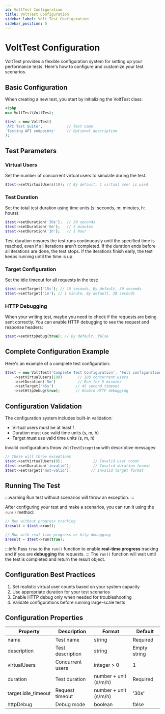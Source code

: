 ```yaml
---
id: VoltTest Configuration
title: VoltTest Configuration
sidebar_label: Volt Test Configuration
sidebar_position: 5
---
```


# VoltTest Configuration

VoltTest provides a flexible configuration system for setting up your performance tests. Here's how to configure and customize your test scenarios.

## Basic Configuration

When creating a new test, you start by initializing the VoltTest class:
    
```php
<?php
use VoltTest\VoltTest;

$test = new VoltTest(
'API Test Suite',           // Test name
'Testing API endpoints'     // Optional description
);
```

## Test Parameters

### Virtual Users
Set the number of concurrent virtual users to simulate during the test.

```php
$test->setVirtualUsers(10); // By default, 1 virtual user is used 
```

### Test Duration
Set the total test duration using time units (s: seconds, m: minutes, h: hours):
    
```php
$test->setDuration('30s');  // 30 seconds
$test->setDuration('5m');   // 5 minutes
$test->setDuration('1h');   // 1 hour
```
Test duration ensures the test runs continuously until the specified time is reached, even if all iterations aren't completed. If the duration ends before all iterations are done, the test stops. If the iterations finish early, the test keeps running until the time is up.
### Target Configuration
Set the idle timeout for all requests in the test:

```php
$test->setTarget('15s'); // 15 seconds, By default, 30 seconds
$test->setTarget('1m'); // 1 minute, By default, 30 seconds
```

### HTTP Debugging
When your writing test, maybe you need to check if the requests are being sent correctly. You can enable HTTP debugging to see the request and response headers:

```php
$test->setHttpDebug(true); // By default, false
```

## Complete Configuration Example
Here's an example of a complete test configuration:

```php
$test = new VoltTest('Complete Test Configuration', 'Full configuration Example');
    ->setVirtualUsers(100)       // 100 concurrent users
    ->setDuration('5m')          // Run for 5 minutes
    ->setTarget('45s')          // 45 second timeout
    ->setHttpDebug(true);       // Enable HTTP debugging
```

## Configuration Validation
The configuration system includes built-in validation:
- Virtual users must be at least 1
- Duration must use valid time units (s, m, h)
- Target must use valid time units (s, m, h)

Invalid configurations throw `VoltTestException` with descriptive messages:

```php
// These will throw exceptions
$test->setVirtualUsers(0);              // Invalid user count
$test->setDuration('invalid');          // Invalid duration format
$test->setTarget('not-valid');         // Invalid target format
```

## Running The Test

:::warning
Run test without scenarios will throw an exception.
:::

After configuring your test and make a scenarios, you can run it using the `run()` method:

```php
// Run without progress tracking
$result = $test->run();

// Run with real-time progress or http debugging
$result = $test->run(true);
```
:::info
Pass `true` to the `run()` function to enable **real-time progress** tracking and if you are **debugging** the requests.
:::
The `run()` function will wait until the test is completed and return the result object.

## Configuration Best Practices

1. Set realistic virtual user counts based on your system capacity
2. Use appropriate duration for your test scenarios
3. Enable HTTP debug only when needed for troubleshooting
4. Validate configurations before running large-scale tests

## Configuration Properties

| Property | Description | Format | Default |
|----------|-------------|---------|---------|
| name | Test name | string | Required |
| description | Test description | string | Empty string |
| virtualUsers | Concurrent users | integer > 0 | 1 |
| duration | Test duration | number + unit (s/m/h) | Required |
| target.idle_timeout | Request timeout | number + unit (s/m/h) | '30s' |
| httpDebug | Debug mode | boolean | false |
